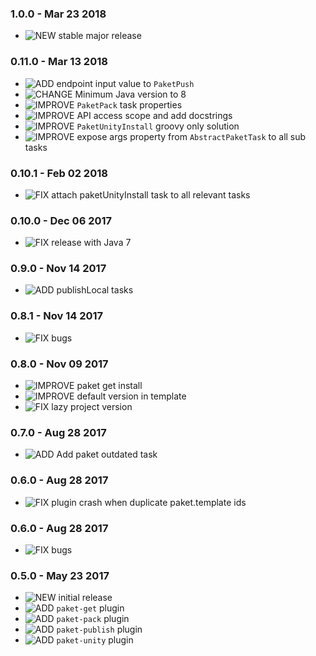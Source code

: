 ### 1.0.0 - Mar 23 2018

* ![NEW] stable major release

### 0.11.0 - Mar 13 2018

* ![ADD] endpoint input value to `PaketPush`
* ![CHANGE] Minimum Java version to 8
* ![IMPROVE] `PaketPack` task properties
* ![IMPROVE] API access scope and add docstrings
* ![IMPROVE] `PaketUnityInstall` groovy only solution
* ![IMPROVE] expose args property from `AbstractPaketTask` to all sub tasks

### 0.10.1 - Feb 02 2018

* ![FIX] attach paketUnityInstall task to all relevant tasks

### 0.10.0 - Dec 06 2017

* ![FIX] release with Java 7

### 0.9.0 - Nov 14 2017

* ![ADD] publishLocal tasks

### 0.8.1 - Nov 14 2017

* ![FIX] bugs

### 0.8.0 - Nov 09 2017

* ![IMPROVE] paket get install
* ![IMPROVE] default version in template
* ![FIX] lazy project version

### 0.7.0 - Aug 28 2017

* ![ADD] Add paket outdated task

### 0.6.0 - Aug 28 2017

* ![FIX] plugin crash when duplicate paket.template ids

### 0.6.0 - Aug 28 2017

* ![FIX] bugs

### 0.5.0 - May 23 2017

* ![NEW] initial release
* ![ADD] `paket-get` plugin
* ![ADD] `paket-pack` plugin
* ![ADD] `paket-publish` plugin
* ![ADD] `paket-unity` plugin

<!-- START icon Id's -->

[NEW]:http://atlas-resources.wooga.com/icons/icon_new.svg "New"
[ADD]:http://atlas-resources.wooga.com/icons/icon_add.svg "Add"
[IMPROVE]:http://atlas-resources.wooga.com/icons/icon_improve.svg "IMPROVE"
[CHANGE]:http://atlas-resources.wooga.com/icons/icon_change.svg "Change"
[FIX]:http://atlas-resources.wooga.com/icons/icon_fix.svg "Fix"
[UPDATE]:http://atlas-resources.wooga.com/icons/icon_update.svg "Update"

[BREAK]:http://atlas-resources.wooga.com/icons/icon_break.svg "Break"
[REMOVE]:http://atlas-resources.wooga.com/icons/icon_remove.svg "Remove"
[IOS]:http://atlas-resources.wooga.com/icons/icon_iOS.svg "iOS"
[ANDROID]:http://atlas-resources.wooga.com/icons/icon_android.svg "Android"
[WEBGL]:http://atlas-resources.wooga.com/icons/icon_webGL.svg "Web:GL"

<!-- END icon Id's -->
